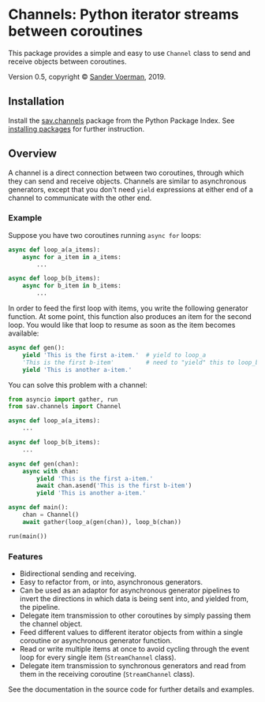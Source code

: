 # Channels: Python iterator streams between coroutines

This package provides a simple and easy to use `Channel` class to send and
receive objects between coroutines.

Version 0.5, copyright &copy; [Sander Voerman](sander@savoerman.nl), 2019.


## Installation

Install the [sav.channels](https://pypi.org/project/sav.channels/)
package from the Python Package Index. See
[installing packages](https://packaging.python.org/tutorials/installing-packages/)
for further instruction.

## Overview

A channel is a direct connection between two coroutines, through which they can
send and receive objects. Channels are similar to asynchronous generators, 
except that you don't need `yield` expressions at either end of a channel to 
communicate with the other end.

### Example

Suppose you have two coroutines running `async for` loops:
 
```python
async def loop_a(a_items):
    async for a_item in a_items:
        ...

async def loop_b(b_items):
    async for b_item in b_items:
        ...
```

In order to feed the first loop with items, you write the following generator
function. At some point, this function also produces an item for the second
loop. You would like that loop to resume as soon as the item becomes available: 

```python
async def gen():
    yield 'This is the first a-item.'  # yield to loop_a
    'This is the first b-item'         # need to "yield" this to loop_b
    yield 'This is another a-item.'
```

You can solve this problem with a channel:

```python
from asyncio import gather, run
from sav.channels import Channel

async def loop_a(a_items):
    ...

async def loop_b(b_items):
    ...

async def gen(chan):
    async with chan:
        yield 'This is the first a-item.'
        await chan.asend('This is the first b-item')
        yield 'This is another a-item.'

async def main():
    chan = Channel()
    await gather(loop_a(gen(chan)), loop_b(chan))

run(main())
```

### Features

 * Bidirectional sending and receiving.
 * Easy to refactor from, or into, asynchronous generators.
 * Can be used as an adaptor for asynchronous generator pipelines to invert 
   the directions in which data is being sent into, and yielded from, the
   pipeline.
 * Delegate item transmission to other coroutines by simply passing them the
   channel object.
 * Feed different values to different iterator objects from within a single
   coroutine or asynchronous generator function.  
 * Read or write multiple items at once to avoid cycling through the event loop 
   for every single item (`StreamChannel` class).
 * Delegate item transmission to synchronous generators and read from them in
   the receiving coroutine (`StreamChannel` class).
 
See the documentation in the source code for further details and examples.
